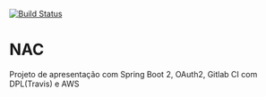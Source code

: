 [![Build Status](https://travis-ci.org/opiagile/nac.svg?branch=master)](https://travis-ci.org/opiagile/opi-bot-api)
# NAC
Projeto de apresentação com Spring Boot 2, OAuth2, Gitlab CI com DPL(Travis) e AWS
